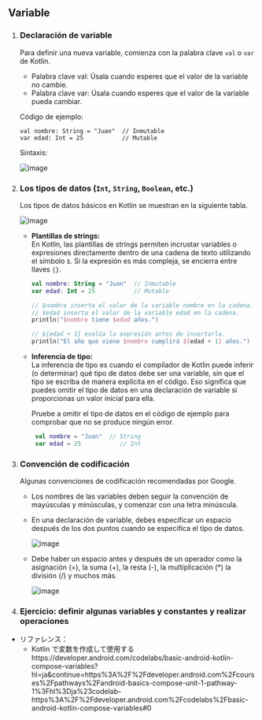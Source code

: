 ## Variable
   1. ### Declaración de variable
      Para definir una nueva variable, comienza con la palabra clave `val` o `var` de Kotlin.
      - Palabra clave val: Úsala cuando esperes que el valor de la variable no cambie.
      - Palabra clave var: Úsala cuando esperes que el valor de la variable pueda cambiar.

      Código de ejemplo:
      ```kolin
      val nombre: String = "Juan"  // Inmutable
      var edad: Int = 25           // Mutable
      ```

      Sintaxis:

      ![image](https://github.com/user-attachments/assets/3287d540-ef9c-471a-92bf-835fcaad40e8)

   1. ### Los tipos de datos (`Int`, `String`, `Boolean`, etc.)
      Los tipos de datos básicos en Kotlin se muestran en la siguiente tabla.

      ![image](https://github.com/user-attachments/assets/2605e4c1-4a5a-40e4-b65f-34ea95a43647)

      - **Plantillas de strings:**
        <br>
        En Kotlin, las plantillas de strings permiten incrustar variables o expresiones directamente dentro de una cadena de texto utilizando el símbolo `$`. Si la expresión es más compleja, se encierra entre llaves `{}`.
        <br>
         ```kotlin
         val nombre: String = "Juan"  // Inmutable
         var edad: Int = 25           // Mutable

         // $nombre inserta el valor de la variable nombre en la cadena.
         // $edad inserta el valor de la variable edad en la cadena.
         println("$nombre tiene $edad años.")

         // ${edad + 1} evalúa la expresión antes de insertarla.
         println("El año que viene $nombre cumplirá ${edad + 1} años.")
         ```
      - **Inferencia de tipo:**
        <br>
        La inferencia de tipo es cuando el compilador de Kotlin puede inferir (o determinar) qué tipo de datos debe ser una variable, sin que el tipo se escriba de manera explícita en el código. Eso significa que puedes omitir el tipo de datos en una declaración de variable si proporcionas un valor inicial para ella.

        Pruebe a omitir el tipo de datos en el código de ejemplo para comprobar que no se produce ningún error.
        ```kotlin
         val nombre = "Juan"  // String
         var edad = 25           // Int
        ```
   1. ### Convención de codificación
      Algunas convenciones de codificación recomendadas por Google.

      - Los nombres de las variables deben seguir la convención de mayúsculas y minúsculas, y comenzar con una letra minúscula.
      - En una declaración de variable, debes especificar un espacio después de los dos puntos cuando se especifica el tipo de datos.

        ![image](https://github.com/user-attachments/assets/16f6db52-a936-4ee4-94fa-a615949d9ace)

      - Debe haber un espacio antes y después de un operador como la asignación (=), la suma (+), la resta (-), la multiplicación (*) la división (/) y muchos más.

        ![image](https://github.com/user-attachments/assets/c9a816c4-eb0a-4bf0-9fad-f0db4efd306b)

   1. ### Ejercicio: definir algunas variables y constantes y realizar operaciones

   - リファレンス：
     - Kotlin で変数を作成して使用するhttps://developer.android.com/codelabs/basic-android-kotlin-compose-variables?hl=ja&continue=https%3A%2F%2Fdeveloper.android.com%2Fcourses%2Fpathways%2Fandroid-basics-compose-unit-1-pathway-1%3Fhl%3Dja%23codelab-https%3A%2F%2Fdeveloper.android.com%2Fcodelabs%2Fbasic-android-kotlin-compose-variables#0
